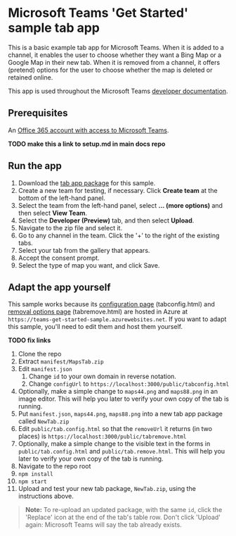 # Microsoft Teams 'Get Started' sample tab app

This is a basic example tab app for Microsoft Teams.  When it is added to a channel, it enables the user to choose whether they want a Bing Map or a Google Map in their new tab.  When it is removed from a channel, it offers (pretend) options for the user to choose whether the map is deleted or retained online. 

This app is used throughout the Microsoft Teams [developer documentation](https://aka.ms/microsoftteamstabsplatform). 

## Prerequisites

An [Office 365 account with access to Microsoft Teams]().

**TODO make this a link to setup.md in main docs repo**

## Run the app

1. Download the [tab app package](https://github.com/OfficeDev/microsoft-teams-sample-get-started/blob/master/manifest/MapsTab.zip) for this sample. 
2. Create a new team for testing, if necessary.  Click **Create team** at the bottom of the left-hand panel.
3. Select the team from the left-hand panel, select **... (more options)** and then select **View Team**.
4. Select the **Developer (Preview)** tab, and then select **Upload**.
5. Navigate to the zip file and select it.
6. Go to any channel in the team.  Click the '+' to the right of the existing tabs. 
7. Select your tab from the gallery that appears.
8. Accept the consent prompt.
9. Select the type of map you want, and click Save.

## Adapt the app yourself

This sample works because its [configuration page]() (tabconfig.html) and [removal options page]() (tabremove.html) are hosted in Azure at `https://teams-get-started-sample.azurewebsites.net`.  If you want to adapt this sample, you'll need to edit them and host them yourself.  

**TODO fix links**

1. Clone the repo
2. Extract `manifest/MapsTab.zip`
3. Edit `manifest.json`
   1. Change `id` to your own domain in reverse notation.
   2. Change `configUrl` to `https://localhost:3000/public/tabconfig.html`
4. Optionally, make a simple change to `maps44.png` and `maps88.png` in an image editor. This will help you later to verify your own copy of the tab is running. 
5. Put `manifest.json`, `maps44.png`, `maps88.png` into a new tab app package called `NewTab.zip`
5. Edit `public/tab.config.html` so that the `removeUrl` it returns (in two places) is `https://localhost:3000/public/tabremove.html`
7. Optionally, make a simple change to the visible text in the forms in `public/tab.config.html` and `public/tab.remove.html`. This will help you later to verify your own copy of the tab is running.
8. Navigate to the repo root
9. `npm install`
10. `npm start`
11. Upload and test your new tab package, `NewTab.zip`, using the instructions above.

> **Note:** To re-upload an updated package, with the same `id`, click the 'Replace' icon at the end of the tab's table row.  Don't click 'Upload' again: Microsoft Teams will say the tab already exists.

